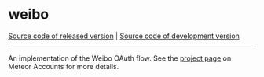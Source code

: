 # weibo
[Source code of released version](https://github.com/meteor/meteor/tree/master/packages/weibo) | [Source code of development version](https://github.com/meteor/meteor/tree/devel/packages/weibo)
***

An implementation of the Weibo OAuth flow. See the [project
page](https://www.meteor.com/accounts) on Meteor Accounts for more
details.